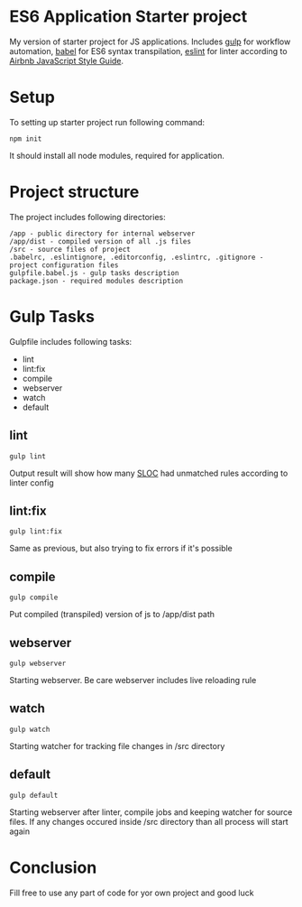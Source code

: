 # ES6 Application Starter project

My version of starter project for JS applications.
Includes [gulp](http://gulpjs.com/) for workflow automation, [babel](https://babeljs.io/) for ES6 syntax transpilation, [eslint](http://eslint.org/) for linter according to [Airbnb JavaScript Style Guide](https://github.com/airbnb/javascript).

# Setup

To setting up starter project run following command:
```
npm init
```
It should install all node modules, required for application.

# Project structure

The project includes following directories:
```
/app - public directory for internal webserver
/app/dist - compiled version of all .js files
/src - source files of project
.babelrc, .eslintignore, .editorconfig, .eslintrc, .gitignore - project configuration files
gulpfile.babel.js - gulp tasks description
package.json - required modules description
```

# Gulp Tasks

Gulpfile includes following tasks:
* lint
* lint:fix
* compile
* webserver
* watch
* default

## lint
```
gulp lint
```
Output result will show how many [SLOC](https://en.wikipedia.org/wiki/Source_lines_of_code) had unmatched rules according to linter config

## lint:fix
```
gulp lint:fix
```
Same as previous, but also trying to fix errors if it's possible

## compile
```
gulp compile
```
Put compiled (transpiled) version of js to /app/dist path

## webserver
```
gulp webserver
```
Starting webserver. Be care webserver includes live reloading rule

## watch
```
gulp watch
```
Starting watcher for tracking file changes in /src directory

## default
```
gulp default
```
Starting webserver after linter, compile jobs and keeping watcher for source files. If any changes occured inside /src directory than all process will start again

# Conclusion
Fill free to use any part of code for yor own project and good luck
